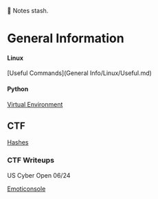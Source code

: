 :page_with_curl: Notes stash. 
<h1>General Information</h1>
	<h4>Linux</h4>

[Useful Commands](General Info/Linux/Useful.md)

<h4>Python</h4>

[Virtual Environment](venv.md)

<h2>CTF</h2>

[Hashes](CTF/Hashing/Hash.md)

<h3>CTF Writeups</h3>
US Cyber Open 06/24

[Emoticonsole](Upload/WriteUPs/Emoticonsole.md)
